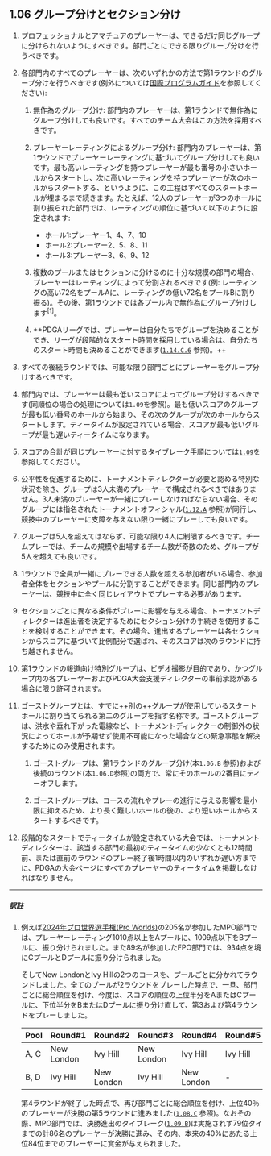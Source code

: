 ## 1.06 グループ分けとセクション分け

1. プロフェッショナルとアマチュアのプレーヤーは、できるだけ同じグループに分けられないようにすべきです。部門ごとにできる限りグループ分けを行うべきです。

1. 各部門内のすべてのプレーヤーは、次のいずれかの方法で第1ラウンドのグループ分けを行うべきです(例外については[国際プログラムガイド]()を参照してください):

    1. 無作為のグループ分け: 部門内のプレーヤーは、第1ラウンドで無作為にグループ分けしても良いです。すべてのチーム大会はこの方法を採用すべきです。

    1. プレーヤーレーティングによるグループ分け: 部門内のプレーヤーは、第1ラウンドでプレーヤーレーティングに基づいてグループ分けしても良いです。最も高いレーティングを持つプレーヤーが最も番号の小さいホールからスタートし、次に高いレーティングを持つプレーヤーが次のホールからスタートする、というように、この工程はすべてのスタートホールが埋まるまで続きます。たとえば、12人のプレーヤーが3つのホールに割り振られた部門では、レーティングの順位に基づいて以下のように設定されます:

        * ホール1:プレーヤー1、4、7、10
        * ホール2:プレーヤー2、5、8、11
        * ホール3:プレーヤー3、6、9、12

    1. 複数のプールまたはセクションに分けるのに十分な規模の部門の場合、プレーヤーはレーティングによって分割されるべきです(例: レーティングの高い72名をプールAに、レーティングの低い72名をプールBに割り振る)。その後、第1ラウンドでは各プール内で無作為にグループ分けします<sup>[1]</sup>。

    1. ++PDGAリーグでは、プレーヤーは自分たちでグループを決めることができ、リーグが段階的なスタート時間を採用している場合は、自分たちのスタート時間も決めることができます([`1.14.C.6`]() 参照)。++

1. すべての後続ラウンドでは、可能な限り部門ごとにプレーヤーをグループ分けするべきです。

1. 部門内では、プレーヤーは最も低いスコアによってグループ分けするべきです(同順位の場合の処理については`1.09`を参照)。最も低いスコアのグループが最も低い番号のホールから始まり、その次のグループが次のホールからスタートします。ティータイムが設定されている場合、スコアが最も低いグループが最も遅いティータイムになります。

1. スコアの合計が同じプレーヤーに対するタイブレーク手順については[`1.09`]()を参照してください。

1. 公平性を促進するために、トーナメントディレクターが必要と認める特別な状況を除き、グループは3人未満のプレーヤーで構成されるべきではありません。3人未満のプレーヤーが一緒にプレーしなければならない場合、そのグループには指名されたトーナメントオフィシャル([`1.12.A`]() 参照)が同行し、競技中のプレーヤーに支障を与えない限り一緒にプレーしても良いです。

1. グループは5人を超えてはならず、可能な限り4人に制限するべきです。チームプレーでは、チームの規模や出場するチーム数が奇数のため、グループが5人を超えても良いです。

1. 1ラウンドで全員が一緒にプレーできる人数を超える参加者がいる場合、参加者全体をセクションやプールに分割することができます。同じ部門内のプレーヤーは、競技中に全く同じレイアウトでプレーする必要があります。

1. セクションごとに異なる条件がプレーに影響を与える場合、トーナメントディレクターは進出者を決定するためにセクション分けの手続きを使用することを検討することができます。その場合、進出するプレーヤーは各セクションからスコアに基づいて比例配分で選ばれ、そのスコアは次のラウンドに持ち越されません。

1. 第1ラウンドの報道向け特別グループは、ビデオ撮影が目的であり、かつグループ内の各プレーヤーおよびPDGA大会支援ディレクターの事前承認がある場合に限り許可されます。

1. ゴーストグループとは、すでに++別の++グループが使用しているスタートホールに割り当てられる第二のグループを指す名称です。ゴーストグループは、洪水や垂れ下がった電線など、トーナメントディレクターの制御外の状況によってホールが予期せず使用不可能になった場合などの緊急事態を解決するためにのみ使用されます。

	1.	ゴーストグループは、第1ラウンドのグループ分け(本`1.06.B` 参照)および後続のラウンド(本`1.06.D`参照)の両方で、常にそのホールの2番目にティーオフします。

	2.	ゴーストグループは、コースの流れやプレーの進行に与える影響を最小限に抑えるため、より長く難しいホールの後の、より短いホールからスタートするべきです。

1. 段階的なスタートでティータイムが設定されている大会では、トーナメントディレクターは、該当する部門の最初のティータイムの少なくとも12時間前、または直前のラウンドのプレー終了後1時間以内のいずれか遅い方までに、PDGAの大会ページにすべてのプレーヤーのティータイムを掲載しなければなりません。

---
##### 訳註

1. 例えば[2024年プロ世界選手権(Pro Worlds)](https://www.pdga.com/tour/event/71315)の205名が参加したMPO部門では、プレーヤーレーティング1010点以上をAプールに、1009点以下をBプールに、振り分けられました。また89名が参加したFPO部門では、934点を境にCプールとDプールに振り分けられました。

    そしてNew LondonとIvy Hillの2つのコースを、プールごとに分かれてラウンドしました。全てのプールが2ラウンドをプレーした時点で、一旦、部門ごとに総合順位を付け、今度は、スコアの順位の上位半分をAまたはCプールに、下位半分をBまたはDプールに振り分け直して、第3および第4ラウンドをプレーしました。

    |Pool|Round#1|Round#2|Round#3|Round#4|Round#5|
    |----|-------|-------|-------|-------|-------|
    |A, C|New London|Ivy Hill|New London|Ivy Hill|Ivy Hill|
    |B, D|Ivy Hill|New London|Ivy Hill|New London|-|

    第4ラウンドが終了した時点で、再び部門ごとに総合順位を付け、上位40％のプレーヤーが決勝の第5ラウンドに進みました([`1.08.C`]() 参照)。なおその際、MPO部門では、決勝進出のタイブレーク([`1.09.B`]())は実施されず79位タイまでの計86名のプレーヤーが決勝に進み、その内、本来の40%にあたる上位84位までのプレーヤーに賞金が与えられました。
